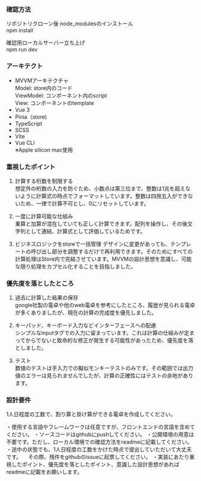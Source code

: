 ### 確認方法

リポジトリクローン後 node_modulesのインストール  
npm install

確認用ローカルサーバー立ち上げ  
npm run dev

### アーキテクト

-   MVVMアーキテクチャ  
     Model: store内のコード  
     ViewModel: コンポーネント内のscript  
     View: コンポーネントのtemplate
-   Vue 3
-   Pinia（store)
-   TypeScript
-   SCSS
-   Vite
-   Vue CLI  
    ※Apple silicon mac使用

### 重視したポイント

1. 計算する桁数を制限する  
   想定外の桁数の入力を防ぐため、小数点は第三位まで、整数は1兆を超えないように計算式の時点でフォーマットしています。整数は四捨五入ができないため、一律で計算不可とし、0にリセットしています。

2. 一度に計算可能な仕組み  
   乗算と加算が混在していても正しく計算できます。配列を操作し、その後文字列として連結、計算式として評価しているためです。

3. ビジネスロジックをstoreで一括管理
   デザインに変更があっても、テンプレートの呼び出し部分を調整するだけで再利用できます。そのためにすべての計算処理はStore内で完結させています。MVVMの設計思想を意識し、可能な限り処理をカプセル化することを目指しました。

### 優先度を落としたところ

1. 過去に計算した結果の保存  
   google社製の電卓や他のweb電卓を参考にしたところ、履歴が見られる電卓が多くありましたが、現在の計算の完成度を優先しました。

2. キーパッド、キーボード入力などインターフェースへの配慮  
   シンプルなinputタグでの入力に留まっています。これは計算の仕組みが定まってからでないと致命的な修正が発生する可能性があったため、優先度を落としました。

3. テスト  
   数値のテストは手入力での擬似モンキーテストのみです。その範囲では出力値のエラーは見られませんでしたが、計算の正確性にはテストの余地があります。

### 設計要件

1人日程度の工数で、割り算と掛け算ができる電卓を作成してください。

・使用する言語やフレームワークは任意ですが、フロントエンドの言語を含めてください。
・ソースコードはgithubにpushしてください。
・公開環境の用意は不要です。ただし、ローカル環境での確認方法をreadmeに記載してください。
・途中の状態でも、1人日程度の工数をかけた時点で提出していただいて大丈夫です。
　その際、残件をgithubのissueに起票してください。
・実装にあたり重視したポイント、優先度を落としたポイント、意識した設計思想があればreadmeに記載をお願いします。
